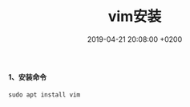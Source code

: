 ﻿---
layout: post
title:  "vim安装"
date:   2019-04-21 20:08:00 +0200
categories: ubuntu
---
#### 1、安装命令
```
sudo apt install vim
```
